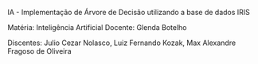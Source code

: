 IA - Implementação de Árvore de Decisão utilizando a base de dados IRIS

Matéria: Inteligência Artificial
Docente: Glenda Botelho

Discentes: Julio Cezar Nolasco,
Luiz Fernando Kozak,
Max Alexandre Fragoso de Oliveira
